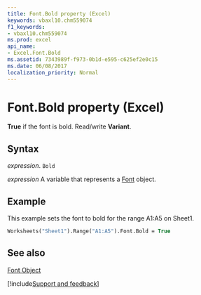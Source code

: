 ```yaml
---
title: Font.Bold property (Excel)
keywords: vbaxl10.chm559074
f1_keywords:
- vbaxl10.chm559074
ms.prod: excel
api_name:
- Excel.Font.Bold
ms.assetid: 7343989f-f973-0b1d-e595-c625ef2e0c15
ms.date: 06/08/2017
localization_priority: Normal
---
```



# Font.Bold property (Excel)

 **True** if the font is bold. Read/write **Variant**.


## Syntax

_expression_. `Bold`

_expression_ A variable that represents a [Font](Excel.Font-graph-property.md) object.


## Example

This example sets the font to bold for the range A1:A5 on Sheet1.


```vb
Worksheets("Sheet1").Range("A1:A5").Font.Bold = True
```


## See also


[Font Object](Excel.Font(object).md)

[!include[Support and feedback](~/includes/feedback-boilerplate.md)]
